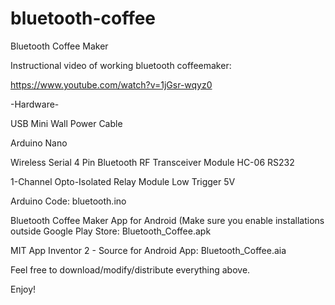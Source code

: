 # bluetooth-coffee
Bluetooth Coffee Maker

Instructional video of working bluetooth coffeemaker:

https://www.youtube.com/watch?v=1jGsr-wqyz0

-Hardware-

USB Mini Wall Power Cable

Arduino Nano

Wireless Serial 4 Pin Bluetooth RF Transceiver Module HC-06 RS232

1-Channel Opto-Isolated Relay Module Low Trigger 5V

Arduino Code: bluetooth.ino

Bluetooth Coffee Maker App for Android (Make sure you enable installations outside Google Play Store: Bluetooth_Coffee.apk

MIT App Inventor 2 - Source for Android App: Bluetooth_Coffee.aia

Feel free to download/modify/distribute everything above.

Enjoy!
